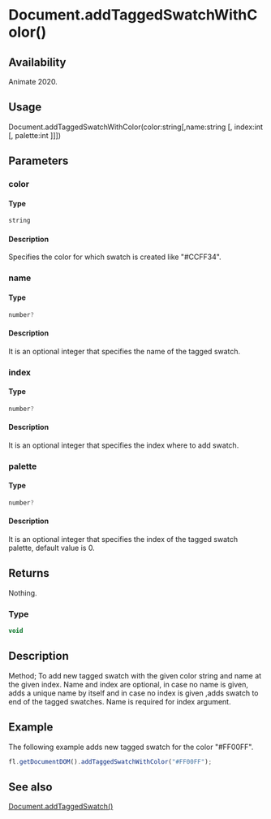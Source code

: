 # Document.addTaggedSwatchWithColor()

## Availability

Animate 2020.

## Usage

Document.addTaggedSwatchWithColor(color:string[,name:string [, index:int [, palette:int ]]])

## Parameters

### **color**

#### Type

```typescript
string
```

#### Description

Specifies the color for which swatch is created like "#CCFF34".

### **name**

#### Type

```typescript
number?
```

#### Description

It is an optional integer that specifies the name of the tagged swatch.

### **index**

#### Type

```typescript
number?
```

#### Description

It is an optional integer that specifies the index where to add swatch.

### **palette**

#### Type

```typescript
number?
```

#### Description

It is an optional integer that specifies the index of the tagged swatch palette, default value is 0.

## Returns

Nothing.

### Type

```typescript
void
```

## Description

Method; To add new tagged swatch with the given color string and name at the given index. Name and index are optional, in case no name is given, adds a unique name by itself and in case no index is given ,adds swatch to end of the tagged swatches. Name is required for index argument.

## Example

The following example adds new tagged swatch for the color "#FF00FF".

```javascript
fl.getDocumentDOM().addTaggedSwatchWithColor("#FF00FF");
```

## See also

[Document.addTaggedSwatch()](../Document_object/Document6058.md)
